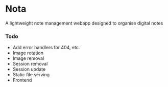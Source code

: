 # Nota

A lightweight note management webapp designed to organise digital notes

### Todo

* Add error handlers for 404, etc.
* Image rotation
* Image removal
* Session removal
* Session update
* Static file serving
* Frontend
